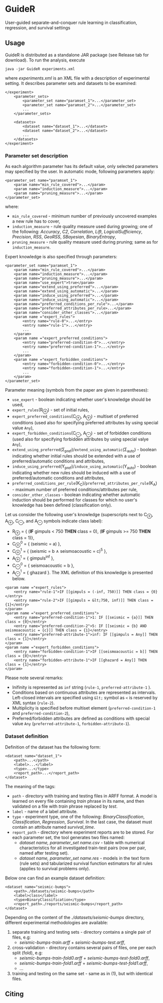 # GuideR
User-guided separate-and-conquer rule learning in classification, regression, and survival settings

## Usage
GuideR is distributed as a standalone JAR package (see Release tab for download). To run the analysis, execute
```
java -jar GuideR experiments.xml
```
where *experiments.xml* is an XML file with a description of experimental setting. It describes parameter sets and datasets to be examined: 
```
</experiment>
	<parameter_sets>
		<parameter_set name="paramset_1">...</parameter_set>
    	<parameter_set name="paramset_2">...</parameter_set>
    	...
  	</parameter_sets>

  	<datasets>
    	<dataset name="dataset_1">...</dataset>
    	<dataset name="dataset_2">...</dataset>
    	...
  	</datasets>
</experiment>
```
### Parameter set description

As each algorithm parameter has its default value, only selected parameters may specified by the user. In automatic mode, following parameters apply:

```
<parameter_set name="paramset_1">
  	<param name="min_rule_covered">...</param>
  	<param name="induction_measure">...</param>
  	<param name="pruning_measure">...</param>
</parameter_set>
```    
where:
* `min_rule_covered` - minimum number of previously uncovered examples a new rule has to cover,
* `induction_measure` - rule quality measure used during growing; one of the following: *Accuracy*, *C2*, *Correlation*, 		*Lift*,	*LogicalSufficiency*,	*Precision*, *RSS*,	*GeoRSS*, *SBayesian*, *BinaryEntropy*,
* `pruning_measure` - rule quality measure used during pruning; same as for `induction_measure`.

Expert knowledge is also specified through parameters:
```
<parameter_set name="paramset_1">
  	<param name="min_rule_covered">...</param>
  	<param name="induction_measure">...</param>
  	<param name="pruning_measure">...</param>
  	<param name="use_expert">true</param>
  	<param name="extend_using_preferred">...</param>
  	<param name="extend_using_automatic">...</param>
  	<param name="induce_using_preferred">...</param>
  	<param name="induce_using_automatic">...</param>
  	<param name="preferred_conditions_per_rule">...</param>
  	<param name="preferred_attributes_per_rule>...</param>
   	<param name="consider_other_classes">...</param>
  	<param name ="expert_rules">
		<entry name="rule-0">...</entry>
		<entry name="rule-1">...</entry>
		...
  	</param>
  	<param name ="expert_preferred_conditions">
		<entry name="preferred-condition-0">...</entry>
		<entry name="preferred-condition-1">...</entry>
		...
  	</param>
  	<param name ="expert_forbidden_conditions">
		<entry name="forbidden-condition-0">...</entry>
		<entry name="forbidden-condition-1">...</entry>
		...
  	</param>
</parameter_set>
``` 

Parameter meaning (symbols from the paper are given in parentheses):
* `use_expert` - boolean indicating whether user's knowledge should be used,
* `expert_rules`(R<sub>&oplus;</sub>) - set of initial rules,
* `expert_preferred_conditions`(C<sub>&oplus;</sub>, A<sub>&oplus;</sub>) - multiset of preferred conditions (used also for specifying preferred attributes by using special value `Any`),
* `expert_forbidden_conditions`(C<sub>&ominus;</sub>, A<sub>&ominus;</sub>) - set of forbidden conditions (used also for specifying forbidden attributes by using special valye `Any`),
* `extend_using_preferred`(&Sigma;<sub>pref</sub>)/`extend_using_automatic`(&Sigma;<sub>auto</sub>) - boolean indicating whether initial rules should be extended with a use of preferred/automatic conditions and attributes,
* `induce_using_preferred`(&Upsilon;<sub>pref</sub>)/`induce_using_automatic`(&Upsilon;<sub>auto</sub>) - boolean indicating whether new rules should be induced with a use of preferred/automatic conditions and attributes,
* `preferred_conditions_per_rule`(K<sub>C</sub>)/`preferred_attributes_per_rule`(K<sub>A</sub>) - maximum number of preferred conditions/attributes per rule,
* `consider_other_classes` - boolean indicating whether automatic induction should be performed for classes for which no user's knowledge has been defined (classification only).

Let us consider the following user's knowledge (superscripts next to C<sub>&oplus;</sub>, A<sub>&oplus;</sub>, C<sub>&ominus;</sub>, and A<sub>&ominus;</sub> symbols indicate class label):
* R<sub>&oplus;</sub> = { (**IF** gimpuls < 750 **THEN** class = 0), (**IF** gimpuls >= 750 **THEN** class = 1)},
* C<sub>&oplus;</sub><sup>0</sup> = { (seismic = a) }, 
* C<sub>&oplus;</sub><sup>1</sup> = { (seismic = b &wedge; seismoacoustic = c)<sup>5</sup> }, 
* A<sub>&oplus;</sub><sup>1</sup> = { gimpuls<sup>inf</sup> },
* C<sub>&ominus;</sub><sup>0</sup> = { seismoacoustic = b },
* A<sub>&ominus;</sub><sup>1</sup> = { ghazard }.
The XML definition of this knowledge is presented below.
```
<param name ="expert_rules">
	<entry name="rule-1">IF [[gimpuls = (-inf, 750)]] THEN class = {0}</entry>
	<entry name="rule-2">IF [[gimpuls = &lt;750, inf)]] THEN class = {1}</entry>
</param>
<param name ="expert_preferred_conditions">
	<entry name="preferred-condition-1">1: IF [[seismic = {a}]] THEN class = {0}</entry>
	<entry name="preferred-condition-2">5: IF [[seismic = {b} AND seismoacoustic = {c}]] THEN class = {1}</entry>
	<entry name="preferred-attribute-1">inf: IF [[gimpuls = Any]] THEN class = {1}</entry>
</param>
<param name ="expert_forbidden_conditions">
	<entry name="forbidden-condition-1">IF [[seismoacoustic = b]] THEN class = {0}</entry>
	<entry name="forbidden-attribute-1">IF [[ghazard = Any]] THEN class = {1}</entry>
</param>
```
Please note several remarks:
* Inifinity is represented as `inf` string (`rule-1`, `preferred-attribute-1` ).
* Conditions based on continuous attributes are represented as intervals. Left-closed intervals are specified using `&lt;` symbol as `<` is reserved by XML syntax (`rule-2`).
* Multiplicity is specified before multiset element (`preferred-condition-1` and `preferred-condition-2`),
* Preferred/forbidden attributes are defined as conditions with special value `Any` (`preferred-attribute-1`, `forbidden-attribute-1`).

### Dataset definition

Definition of the dataset has the following form:

```
<dataset name="dataset_1">
  	<path>...</path>
  	<label>...</label>
  	<type>...</type>
  	<report_path>...</report_path>
</dataset>
```

The meaning of the tags:
 * `path` - directory with training and testing files in ARFF format. A model is learned on every file containing *train* phrase in its name, and then validated on a file with *train* phrase replaced by *test*. 
 * `label` - name of a label attribute.
 * `type` - experiment type, one of the following: *BinaryClassification*, *Classification*, *Regression*, *Survival*. In the last case, the dataset must contain an attribute named *survival_time*. 
 * `report_path` - directory where experiment reports are to be stored. For each parameter set, the tool generates two files named: 
      * *dataset name, parameter_set name.csv* - table with numerical characteristics for all investigated train-test pairs (row per pair, named after testing set).
      * *dataset name, parameter_set name.res* - models in the text form (rule sets) and tabularized survival function estimators for all rules (applies to survival problems only).

Below one can find an example dataset definition:
```
<dataset name="seismic-bumps">
  	<path>./datasets/seismic-bumps</path>
  	<label>class</label>
  	<type>BinaryClassification</type>
  	<report_path>./reports/seismic-bumps</report_path>
</dataset>
```
Depending on the content of the *./datasets/seismic-bumps* directory, different experimental methodologies are available: 
1. separate training and testing sets - directory contains a single pair of files, e.g:
    * *seismic-bumps-train.arff* + *seismic-bumps-test.arff*,
2. cross-validation - directory contains several pairs of files, one per each split (fold), e.g:
    * *seismic-bumps-train-fold0.arff* + *seismic-bumps-test-fold0.arff*,
    * *seismic-bumps-train-fold1.arff* + *seismic-bumps-test-fold1.arff*,
    * ...
3. training and testing on the same set - same as in (1), but with identical files.


## Citing
